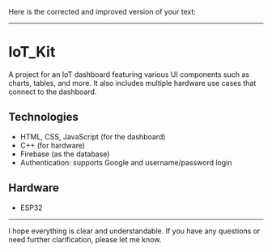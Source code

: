 Here is the corrected and improved version of your text:

---

# IoT\_Kit

A project for an IoT dashboard featuring various UI components such as charts, tables, and more. It also includes multiple hardware use cases that connect to the dashboard.

## Technologies

* HTML, CSS, JavaScript (for the dashboard)
* C++ (for hardware)
* Firebase (as the database)
* Authentication: supports Google and username/password login

## Hardware

* ESP32

---

I hope everything is clear and understandable. If you have any questions or need further clarification, please let me know.
